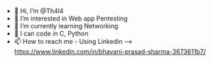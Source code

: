 - 👋 Hi, I’m @Th4l4
- 👀 I’m interested in Web app Pentesting
- 🌱 I’m currently learning Networking
- 💞️ I can code in C, Python
- 📫 How to reach me - Using Linkedin -->   https://www.linkedin.com/in/bhavani-prasad-sharma-3673611b7/

<!---
Th4l4/Th4l4 is a ✨ special ✨ repository because its `README.md` (this file) appears on your GitHub profile.
You can click the Preview link to take a look at your changes.
--->

